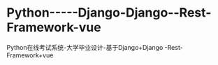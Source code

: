 # Python-----Django-Django--Rest-Framework-vue
Python在线考试系统-大学毕业设计-基于Django+Django -Rest-Framework+vue
